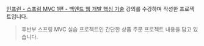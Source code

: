 [인프런 - 스프링 MVC 1편 - 백엔드 웹 개발 핵심 기술](https://www.inflearn.com/course/%EC%8A%A4%ED%94%84%EB%A7%81-mvc-1/) 강의를 수강하며 작성한 프로젝트입니다.
> 후반부 스프링 MVC 실습 프로젝트인 간단한 상품 주문 프로젝트 내용을 담고 있습니다.
